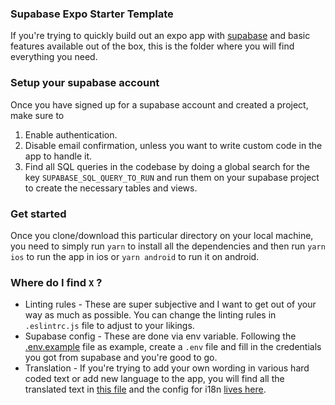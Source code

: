 ### Supabase Expo Starter Template

If you're trying to quickly build out an expo app with [supabase](https://supabase.com) and basic features available out of the box, this is the folder where you will find everything you need.

### Setup your supabase account

Once you have signed up for a supabase account and created a project, make sure to

1. Enable authentication.
2. Disable email confirmation, unless you want to write custom code in the app to handle it.
3. Find all SQL queries in the codebase by doing a global search for the key `SUPABASE_SQL_QUERY_TO_RUN` and run them on your supabase project to create the necessary tables and views.

### Get started

Once you clone/download this particular directory on your local machine, you need to simply run `yarn` to install all the dependencies and then run `yarn ios` to run the app in ios or `yarn android` to run it on android.

### Where do I find `X` ?

- Linting rules - These are super subjective and I want to get out of your way as much as possible. You can change the linting rules in `.eslintrc.js` file to adjust to your likings.
- Supabase config - These are done via env variable. Following the [.env.example](./.env.example) file as example, create a `.env` file and fill in the credentials you got from supabase and you're good to go.
- Translation - If you're trying to add your own wording in various hard coded text or add new language to the app, you will find all the translated text in [this file](./src/translation.json) and the config for i18n [lives here](./src/i18n.tsx).
